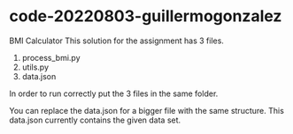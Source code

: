 # code-20220803-guillermogonzalez
BMI Calculator
This solution for the assignment has 3 files.
1. process_bmi.py
2. utils.py
3. data.json

In order to run correctly put the 3 files in the same folder.

You can replace the data.json for a bigger file with the same structure. 
This data.json currently contains the given data set.

